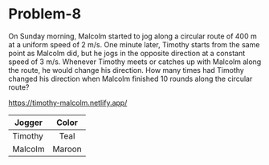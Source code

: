 # Problem-8

On Sunday morning, Malcolm started to jog along a circular route of 400 m at a uniform speed of 2 m/s.
One minute later, Timothy starts from the same point as Malcolm did, but he jogs in the opposite direction
at a constant speed of 3 m/s. Whenever Timothy meets or catches up with Malcolm along the route, he would change 
his direction. How many times had Timothy changed his direction when Malcolm finished 10 rounds along the circular route?

https://timothy-malcolm.netlify.app/


| Jogger       | Color |
| -------------|:-----:|
| Timothy      | Teal  |
| Malcolm      | Maroon|
